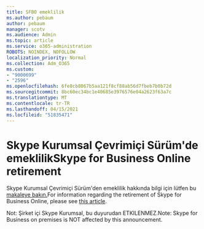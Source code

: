 ```yaml
---
title: SFBO emeklilik
ms.author: pebaum
author: pebaum
manager: scotv
ms.audience: Admin
ms.topic: article
ms.service: o365-administration
ROBOTS: NOINDEX, NOFOLLOW
localization_priority: Normal
ms.collection: Adm_O365
ms.custom:
- "9000699"
- "2596"
ms.openlocfilehash: 6fe8cb8067b5aa121f8cf88ab56d7fbeb7b0b72d
ms.sourcegitcommit: 8bc60ec34bc1e40685e3976576e04a2623f63a7c
ms.translationtype: MT
ms.contentlocale: tr-TR
ms.lasthandoff: 04/15/2021
ms.locfileid: "51835471"
---
```

# <a name="skype-for-business-online-retirement"></a><span data-ttu-id="dba9e-102">Skype Kurumsal Çevrimiçi Sürüm'de emeklilik</span><span class="sxs-lookup"><span data-stu-id="dba9e-102">Skype for Business Online retirement</span></span>

<span data-ttu-id="dba9e-103">Skype Kurumsal Çevrimiçi Sürüm'den emeklilik hakkında bilgi için lütfen bu [makaleye bakın.](https://techcommunity.microsoft.com/t5/Microsoft-Teams-Blog/Skype-for-Business-Online-to-Be-Retired-in-2021/ba-p/777833)</span><span class="sxs-lookup"><span data-stu-id="dba9e-103">For information regarding the retirement of Skype for Business Online, please see [this article](https://techcommunity.microsoft.com/t5/Microsoft-Teams-Blog/Skype-for-Business-Online-to-Be-Retired-in-2021/ba-p/777833).</span></span>

<span data-ttu-id="dba9e-104">Not: Şirket içi Skype Kurumsal, bu duyurudan ETKILENMEZ.</span><span class="sxs-lookup"><span data-stu-id="dba9e-104">Note: Skype for Business on premises is NOT affected by this announcement.</span></span> 